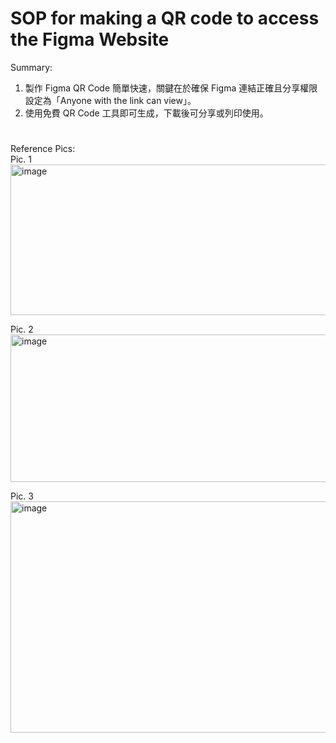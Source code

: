 # SOP for making a QR code to access the Figma Website

Summary:  
1. 製作 Figma QR Code 簡單快速，關鍵在於確保 Figma 連結正確且分享權限設定為「Anyone with the link can view」。
2. 使用免費 QR Code 工具即可生成，下載後可分享或列印使用。  

#
#

Reference Pics:  
Pic. 1   
<img width="553" height="241" alt="image" src="https://github.com/user-attachments/assets/36149190-b598-427b-8d7a-2adfd36c20f5" />

Pic. 2  
 <img width="544" height="236" alt="image" src="https://github.com/user-attachments/assets/bf21fdaf-02cb-4b6a-8b55-ebcfbbb6710f" />

Pic. 3  
 <img width="543" height="370" alt="image" src="https://github.com/user-attachments/assets/e494f0c1-cd82-4b37-b10b-85fa12f4b90c" />
